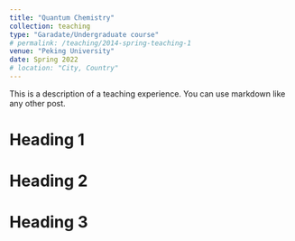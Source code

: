 ```yaml
---
title: "Quantum Chemistry"
collection: teaching
type: "Garadate/Undergraduate course"
# permalink: /teaching/2014-spring-teaching-1
venue: "Peking University"
date: Spring 2022
# location: "City, Country"
---
```


This is a description of a teaching experience. You can use markdown like any other post.

Heading 1
======

Heading 2
======

Heading 3
======